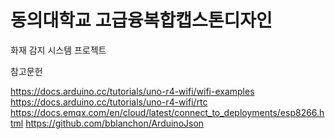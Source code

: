 # 동의대학교 고급융복합캡스톤디자인

화재 감지 시스템 프로젝트


참고문헌

https://docs.arduino.cc/tutorials/uno-r4-wifi/wifi-examples
https://docs.arduino.cc/tutorials/uno-r4-wifi/rtc
https://docs.emqx.com/en/cloud/latest/connect_to_deployments/esp8266.html
https://github.com/bblanchon/ArduinoJson
